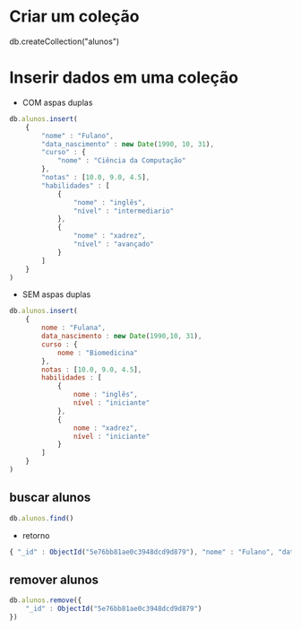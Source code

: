 # Criar um coleção

db.createCollection("alunos")

# Inserir dados em uma coleção

- COM aspas duplas
```javascript
db.alunos.insert(
    {
        "nome" : "Fulano",
        "data_nascimento" : new Date(1990, 10, 31),
        "curso" : {
            "nome" : "Ciência da Computação"
        },
        "notas" : [10.0, 9.0, 4.5],
        "habilidades" : [
            {
                "nome" : "inglês",
                "nível" : "intermediario"
            },
            {
                "nome" : "xadrez",
                "nível" : "avançado"
            }
        ]
    }
)
```

- SEM aspas duplas
```javascript
db.alunos.insert(
    {
        nome : "Fulana",
        data_nascimento : new Date(1990,10, 31),
        curso : {
            nome : "Biomedicina"
        },
        notas : [10.0, 9.0, 4.5],
        habilidades : [
            {
                nome : "inglês",
                nível : "iniciante"
            },
            {
                nome : "xadrez",
                nível : "iniciante"
            }
        ]
    }
)
```

## buscar alunos

```javascript
db.alunos.find()
```
- retorno
```javascript
{ "_id" : ObjectId("5e76bb81ae0c3948dcd9d879"), "nome" : "Fulano", "data_nascimento" : ISODate("1990-12-01T03:00:00Z"), "curso" : { "nome" : "Ciência da Computação" }, "notas" : [ 10, 9, 4.5 ], "habilidades" : [ { "nome" : "inglês", "nível" : "intermediario" }, { "nome" : "xadrez", "nível" : "avançado" } ] }

```

## remover alunos

```javascript
db.alunos.remove({
    "_id" : ObjectId("5e76bb81ae0c3948dcd9d879")
})
```
